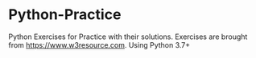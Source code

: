 # Python-Practice
Python Exercises for Practice with their solutions.
Exercises are brought from https://www.w3resource.com.
Using Python 3.7+

